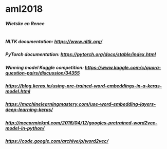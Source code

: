 # aml2018
##### Wietske en Renee
# 
#
##### NLTK documentation: https://www.nltk.org/
##### PyTorch documentation: https://pytorch.org/docs/stable/index.html
##### Winning model Kaggle competition: https://www.kaggle.com/c/quora-question-pairs/discussion/34355
##### https://blog.keras.io/using-pre-trained-word-embeddings-in-a-keras-model.html
##### https://machinelearningmastery.com/use-word-embedding-layers-deep-learning-keras/
##### http://mccormickml.com/2016/04/12/googles-pretrained-word2vec-model-in-python/
##### https://code.google.com/archive/p/word2vec/
